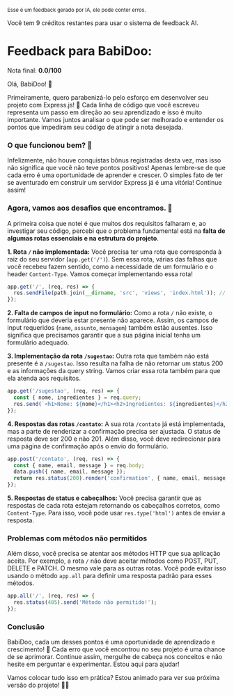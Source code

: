 <sup>Esse é um feedback gerado por IA, ele pode conter erros.</sup>

Você tem 9 créditos restantes para usar o sistema de feedback AI.

# Feedback para BabiDoo:

Nota final: **0.0/100**

Olá, BabiDoo! 🌟

Primeiramente, quero parabenizá-lo pelo esforço em desenvolver seu projeto com Express.js! 🚀 Cada linha de código que você escreveu representa um passo em direção ao seu aprendizado e isso é muito importante. Vamos juntos analisar o que pode ser melhorado e entender os pontos que impediram seu código de atingir a nota desejada.

### O que funcionou bem? 🎉
Infelizmente, não houve conquistas bônus registradas desta vez, mas isso não significa que você não teve pontos positivos! Apenas lembre-se de que cada erro é uma oportunidade de aprender e crescer. O simples fato de ter se aventurado em construir um servidor Express já é uma vitória! Continue assim!

### Agora, vamos aos desafios que encontramos. 🤔
A primeira coisa que notei é que muitos dos requisitos falharam e, ao investigar seu código, percebi que o problema fundamental está na **falta de algumas rotas essenciais e na estrutura do projeto**.

**1. Rota `/` não implementada:**
Você precisa ter uma rota que corresponda à raiz do seu servidor (`app.get('/')`). Sem essa rota, várias das falhas que você recebeu fazem sentido, como a necessidade de um formulário e o header `Content-Type`. Vamos começar implementando essa rota!

```javascript
app.get('/', (req, res) => {
  res.sendFile(path.join(__dirname, 'src', 'views', 'index.html')); // Supondo que você tenha um index.html
});
```

**2. Falta de campos de input no formulário:**
Como a rota `/` não existe, o formulário que deveria estar presente não aparece. Assim, os campos de input requeridos (`name`, `assunto`, `mensagem`) também estão ausentes. Isso significa que precisamos garantir que a sua página inicial tenha um formulário adequado.

**3. Implementação da rota `/sugestao`:**
Outra rota que também não está presente é a `/sugestao`. Isso resulta na falha de não retornar um status 200 e as informações da query string. Vamos criar essa rota também para que ela atenda aos requisitos.

```javascript
app.get('/sugestao', (req, res) => {
  const { nome, ingredientes } = req.query;
  res.send(`<h1>Nome: ${nome}</h1><h2>Ingredientes: ${ingredientes}</h2>`);
});
```

**4. Respostas das rotas `/contato`:**
A sua rota `/contato` já está implementada, mas a parte de renderizar a confirmação precisa ser ajustada. O status de resposta deve ser 200 e não 201. Além disso, você deve redirecionar para uma página de confirmação após o envio do formulário. 

```javascript
app.post('/contato', (req, res) => {
  const { name, email, message } = req.body;
  data.push({ name, email, message });
  return res.status(200).render('confirmation', { name, email, message });
});
```

**5. Respostas de status e cabeçalhos:**
Você precisa garantir que as respostas de cada rota estejam retornando os cabeçalhos corretos, como `Content-Type`. Para isso, você pode usar `res.type('html')` antes de enviar a resposta.

### Problemas com métodos não permitidos
Além disso, você precisa se atentar aos métodos HTTP que sua aplicação aceita. Por exemplo, a rota `/` não deve aceitar métodos como POST, PUT, DELETE e PATCH. O mesmo vale para as outras rotas. Você pode evitar isso usando o método `app.all` para definir uma resposta padrão para esses métodos.

```javascript
app.all('/', (req, res) => {
  res.status(405).send('Método não permitido!');
});
```

### Conclusão
BabiDoo, cada um desses pontos é uma oportunidade de aprendizado e crescimento! 💪 Cada erro que você encontrou no seu projeto é uma chance de se aprimorar. Continue assim, mergulhe de cabeça nos conceitos e não hesite em perguntar e experimentar. Estou aqui para ajudar!

Vamos colocar tudo isso em prática? Estou animado para ver sua próxima versão do projeto! 🚀✨